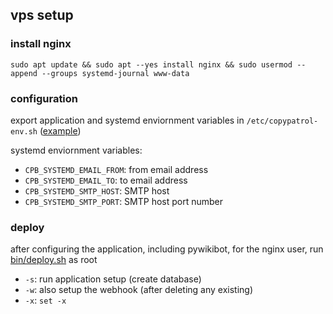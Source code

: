 ## vps setup

### install nginx

```shell-script
sudo apt update && sudo apt --yes install nginx && sudo usermod --append --groups systemd-journal www-data
```

### configuration

export application and systemd enviornment variables in `/etc/copypatrol-env.sh` ([example](copypatrol-env.example.sh))

systemd enviornment variables:
- `CPB_SYSTEMD_EMAIL_FROM`: from email address
- `CPB_SYSTEMD_EMAIL_TO`: to email address
- `CPB_SYSTEMD_SMTP_HOST`: SMTP host
- `CPB_SYSTEMD_SMTP_PORT`: SMTP host port number

### deploy

after configuring the application, including pywikibot, for the nginx user, run [bin/deploy.sh](bin/deploy.sh) as root
- `-s`: run application setup (create database)
- `-w`: also setup the webhook (after deleting any existing)
- `-x`: `set -x`
